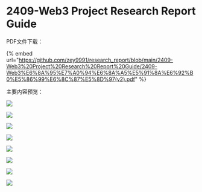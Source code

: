# 2409-Web3 Project Research Report Guide

PDF文件下载：

{% embed url="https://github.com/zey9991/research_report/blob/main/2409-Web3%20Project%20Research%20Report%20Guide/2409-Web3%E6%8A%95%E7%A0%94%E6%8A%A5%E5%91%8A%E6%92%B0%E5%86%99%E6%8C%87%E5%8D%97(v2).pdf" %}

主要内容预览：

![](https://cdn.jsdelivr.net/gh/zey9991/mdpic/2409-Web3%E6%8A%95%E7%A0%94%E6%8A%A5%E5%91%8A%E6%92%B0%E5%86%99%E6%8C%87%E5%8D%97(v2)_00.png)

![](https://cdn.jsdelivr.net/gh/zey9991/mdpic/2409-Web3%E6%8A%95%E7%A0%94%E6%8A%A5%E5%91%8A%E6%92%B0%E5%86%99%E6%8C%87%E5%8D%97(v2)_03.png)

![](https://cdn.jsdelivr.net/gh/zey9991/mdpic/2409-Web3%E6%8A%95%E7%A0%94%E6%8A%A5%E5%91%8A%E6%92%B0%E5%86%99%E6%8C%87%E5%8D%97(v2)_04.png)

![](https://cdn.jsdelivr.net/gh/zey9991/mdpic/2409-Web3%E6%8A%95%E7%A0%94%E6%8A%A5%E5%91%8A%E6%92%B0%E5%86%99%E6%8C%87%E5%8D%97(v2)_05.png)

![](https://cdn.jsdelivr.net/gh/zey9991/mdpic/2409-Web3%E6%8A%95%E7%A0%94%E6%8A%A5%E5%91%8A%E6%92%B0%E5%86%99%E6%8C%87%E5%8D%97(v2)_06.png)

![](https://cdn.jsdelivr.net/gh/zey9991/mdpic/2409-Web3%E6%8A%95%E7%A0%94%E6%8A%A5%E5%91%8A%E6%92%B0%E5%86%99%E6%8C%87%E5%8D%97(v2)_07.png)

![](https://cdn.jsdelivr.net/gh/zey9991/mdpic/2409-Web3%E6%8A%95%E7%A0%94%E6%8A%A5%E5%91%8A%E6%92%B0%E5%86%99%E6%8C%87%E5%8D%97(v2)_08.png)

![](https://cdn.jsdelivr.net/gh/zey9991/mdpic/2409-Web3%E6%8A%95%E7%A0%94%E6%8A%A5%E5%91%8A%E6%92%B0%E5%86%99%E6%8C%87%E5%8D%97(v2)_09.png)
